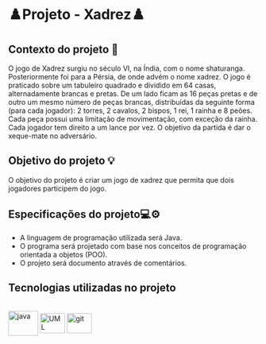 # ♟️Projeto - Xadrez♟️

## Contexto do projeto 📖

O jogo de Xadrez surgiu no século VI, na Índia, com o nome shaturanga. Posteriormente foi para
a Pérsia, de onde advém o nome xadrez. O jogo é praticado sobre um tabuleiro quadrado e dividido em 64 casas, alternadamente brancas
e pretas. De um lado ficam as 16 peças pretas e de outro um mesmo número de peças brancas,
distribuídas da seguinte forma (para cada jogador): 2 torres, 2 cavalos, 2 bispos, 1 rei, 1 rainha e
8 peões. Cada peça possui uma limitação de movimentação, com exceção da rainha. Cada
jogador tem direito a um lance por vez. O objetivo da partida é dar o xeque-mate no adversário.

##
## Objetivo do projeto 💡

O objetivo do projeto é criar um jogo de xadrez que permita que dois jogadores participem do jogo.

## Especificações do projeto💻⚙️

- A linguagem de programação utilizada será Java.
- O programa será projetado com base nos conceitos de programação orientada a objetos (POO).
- O projeto será documento através de comentários.

##
## Tecnologias utilizadas no projeto
<div style="display: inline_block"><br> 
  <img align="center" alt="java" height="50" width="60" src="https://cdn.jsdelivr.net/gh/devicons/devicon@latest/icons/java/java-original.svg" />
  <img align="center" alt="UML" height="40" width="50" src="https://cdn.jsdelivr.net/gh/devicons/devicon@latest/icons/unifiedmodelinglanguage/unifiedmodelinglanguage-original.svg" />
  <img align="center" alt="git" height="40" width="50" src="https://cdn.jsdelivr.net/gh/devicons/devicon@latest/icons/git/git-original.svg" />
  
                 
</div>


          

